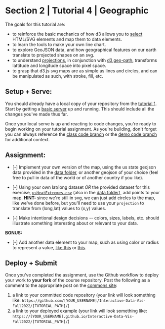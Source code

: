 # Section 2 | Tutorial 4 | Geographic

The goals for this tutorial are:

- to reinforce the basic mechanics of how d3 allows you to [select](https://github.com/d3/d3-selection) HTML/SVG elements and map them to data elements.
- to learn the tools to make your own line chart.
- to explore GeoJSON data, and how geographical features on our earth translate to projected shapes on an svg.
- to understand [projections](https://github.com/d3/d3-geo#projections), in conjunction with [d3.geo-path](https://github.com/d3/d3-geo#geoPath), transforms lattitude and longitude space into pixel space.
- to grasp that d3.js svg maps are as simple as lines and circles, and can be manipulated as such, with stroke, fill, etc.

## Setup + Serve:

You should already have a local copy of your repository from the [tutorial 1](../1_1_getting_started/README.md). Start by getting a [basic server](../1_1_getting_started/3_BASIC_SERVER.md) up and running. This should include all the changes you've made thus far.

Once your local serve is up and reacting to code changes, you're ready to begin working on your tutorial assignment.
As you're building, don't forget you can always reference the [class code branch](https://github.com/InteractiveDataVis/Interactive-Data-Vis-Fall2022/tree/class/) or the [demo code branch](https://github.com/InteractiveDataVis/Interactive-Data-Vis-Fall2022/tree/demo/) for additional context.

## Assignment:

- [-] Implement your own version of the map, using the us state geojson data provided in the [data folder](../data/), or another geojson of your choice (feel free to pull in data of the world or of another country if you like).

- [-] Using your own lat/long dataset _OR_ the provided dataset for this exercise, [`usHeatExtremes.csv`](../data/usHeatExtremes.csv) (also in the [data folder](../data/)), add points to your map. **HINT:** since we're still in svg, we can just add circles to the map, like we've done before, but you'll need to use your `projection` to translate from (long,lat) values to (x,y) values.

- [-] Make intentional design decisions -- colors, sizes, labels, etc. should illustrate something interesting about or relevant to your data.

**BONUS:**

- [-] Add another data element to your map, such as using color or radius to represent a value, [like this](https://observablehq.com/@d3/bubble-map) or [this](https://observablehq.com/@d3/non-contiguous-cartogram?collection=@d3/d3-geo).

## Deploy + Submit

Once you've completed the assignment, use the Github workflow to deploy your work to **your fork** of the course repository. Post the following as a comment to the appropriate post on the [commons site](https://data73200fall2022.commons.gc.cuny.edu/):
1. a link to your committed code repository (your link will look something like: `https://github.com/[YOUR_USERNAME]/Interactive-Data-Vis-Fall2022/[TUTORIAL_PATH]/`)
2. a link to your deployed example (your link will look something like: `https://[YOUR_USERNAME].github.io/Interactive-Data-Vis-Fall2022/[TUTORIAL_PATH]/`)

